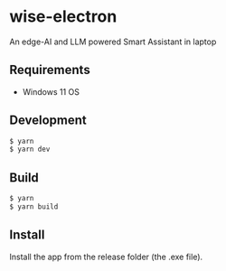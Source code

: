 # wise-electron
 An edge-AI and LLM powered Smart Assistant in laptop

## Requirements
- Windows 11 OS

## Development
```bash
$ yarn
$ yarn dev
```

## Build
```bash
$ yarn
$ yarn build
```

## Install
Install the app from the release folder (the .exe file).
